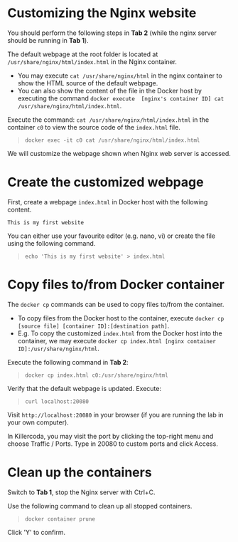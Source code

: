 # Customizing the Nginx website 

You should perform the following steps in <b>Tab 2</b> (while the nginx server should be running in <b>Tab 1</b>). 

The default webpage at the root folder is located at `/usr/share/nginx/html/index.html` in the Nginx container. 
- You may execute `cat /usr/share/nginx/html` in the nginx container to show the HTML source of the default webpage. 
- You can also show the content of the file in the Docker host by executing the command `docker execute  [nginx's container ID] cat /usr/share/nginx/html/index.html`.

Execute the command:
`cat /usr/share/nginx/html/index.html` in the container `c0` to view the source code of the `index.html` file.

> `docker exec -it c0 cat /usr/share/nginx/html/index.html`

We will customize the webpage shown when Nginx web server is accessed.

# Create the customized webpage

First, create a webpage `index.html` in Docker host with the following content.

```
This is my first website
```

You can either use your favourite editor (e.g. nano, vi) or create the file using the following command.

> `echo 'This is my first website' > index.html`

# Copy files to/from Docker container

The `docker cp` commands can be used to copy files to/from the container. 
- To copy files from the Docker host to the container, execute `docker cp [source file] [container ID]:[destination path]`.
- E.g. To copy the customized `index.html` from the Docker host into the container, we may execute  `docker cp index.html [nginx container ID]:/usr/share/nginx/html`.

Execute the following command in <b>Tab 2</b>:

> `docker cp index.html c0:/usr/share/nginx/html`

Verify that the default webpage is updated. Execute:

> `curl localhost:20080`

Visit `http://localhost:20080` in your browser (if you are running the lab in your own computer).

In Killercoda, you may visit the port by clicking the top-right menu and choose Traffic / Ports. Type in 20080 to custom ports and click Access.
 
# Clean up the containers

Switch to <b>Tab 1</b>, stop the Nginx server with Ctrl+C.

Use the following command to clean up all stopped containers.

> `docker container prune`

Click 'Y' to confirm.